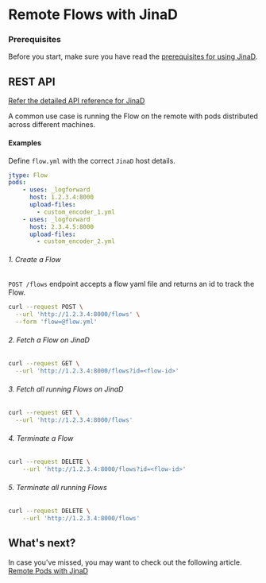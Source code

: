 # Remote Flows with JinaD

### Prerequisites

Before you start, make sure you have read the [prerequisites for using JinaD](https://docs.jina.ai/chapters/remote/jinad.html#prerequisites).

## REST API

[Refer the detailed API reference for JinaD](https://api.jina.ai/daemon/#tag/flows)

A common use case is running the Flow on the remote with pods distributed across different machines.

#### Examples

Define `flow.yml` with the correct `JinaD` host details.

```yaml
jtype: Flow
pods:
    - uses: _logforward
      host: 1.2.3.4:8000
      upload-files:
        - custom_encoder_1.yml
    - uses: _logforward
      host: 2.3.4.5:8000
      upload-files:
        - custom_encoder_2.yml
```

###### 1. Create a Flow

`POST /flows` endpoint accepts a flow yaml file and returns an id to track the Flow.

```bash
curl --request POST \
  --url 'http://1.2.3.4:8000/flows' \
  --form 'flow=@flow.yml'
```

###### 2. Fetch a Flow on JinaD

```bash
curl --request GET \
  --url 'http://1.2.3.4:8000/flows?id=<flow-id>'
```

###### 3. Fetch all running Flows on JinaD

```bash
curl --request GET \
  --url 'http://1.2.3.4:8000/flows'
```

###### 4. Terminate a Flow

```bash
curl --request DELETE \
    --url 'http://1.2.3.4:8000/flows?id=<flow-id>'
```

###### 5. Terminate all running Flows

```bash
curl --request DELETE \
    --url 'http://1.2.3.4:8000/flows'
```

## What's next?

In case you've missed, you may want to check out the following article.
[Remote Pods with JinaD](remote-pods.md)
